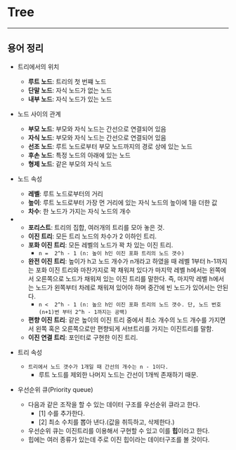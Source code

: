 # Tree
---------------

## 용어 정리
- 트리에서의 위치 
    * **루트 노드**: 트리의 첫 번쨰 노드
    * **단말 노드**: 자식 노드가 없는 노드
    * **내부 노드**: 자식 노드가 있는 노드 

- 노드 사이의 관계
    * **부모 노드**: 부모와 자식 노드는 간선으로 연결되어 있음
    * **자식 노드**: 부모와 자식 노드는 간선으로 연결되어 있음
    * **선조 노드**: 루트 노드로부터 부모 노드까지의 경로 상에 있는 노드
    * **후손 노드**: 특정 노드의 아래에 있는 노드
    * **형제 노드**: 같은 부모의 자식 노드

- 노드 속성
    * **레벨**: 루트 노드로부터의 거리
    * **높이**: 루트 노드로부터 가장 먼 거리에 있는 자식 노드의 높이에 1을 더한 값
    * **차수**: 한 노드가 가지는 자식 노드의 개수

- 
    * **포리스트**: 트리의 집합, 여러개의 트리를 모아 놓은 것.
    * **이진 트리**: 모든 트리 노드의 차수가 2 이하인 트리.
    * **포화 이진 트리**: 모든 레벨의 노드가 꽉 차 있는 이진 트리.
        * ``` n =  2^h - 1 (n: 높이 h인 이진 포화 트리의 노드 갯수)  ```
    * **완전 이진 트리**: 높이가 h고 노드 개수가 n개라고 하였을 때 레벨 1부터 h-1까지는 포화 이진 트리와 마찬가지로 꽉 채워져 있다가 마지막 레벨 h에서는 왼쪽에서 오른쪽으로 노드가 채워져 있는 이진 트리를 말한다. 즉, 마지막 레벨 h에서는 노드가 왼쪽부터 차례로 채워져 있어야 하며 중간에 빈 노드가 있어서는 안된다. 
        * ``` n <  2^h - 1 (n: 높으 h인 이진 포화 트리의 노드 갯수. 단, 노드 번호(n+1)번 부터 2^h - 1까지는 공백)  ```
    * **편향 이진 트리**: 같은 높이의 이진 트리 중에서 최소 개수의 노드 개수를 가지면서 왼쪽 혹은 오른쪽으로만 편향되게 서브트리를 가지는 이진트리를 말함.
    * **이진 연결 트리**: 포인터로 구현한 이진 트리.

- 트리 속성
    * ``` 트리에서 노드 갯수가 1개일 때 간선의 개수는 n - 1이다. ```
        * 루트 노드를 제외한 나머지 노드는 간선이 1개씩 존재하기 때문.
        
- 우선순위 큐(Priority queue)
    - 다음과 같은 조작을 할 수 있는 데이터 구조를 우선순위 큐라고 한다.
        - [1] 수를 추가한다.
        - [2] 최소 수치를 뽑아 낸다.(값을 취득하고, 삭제한다.)
    - 우선순위 큐는 이진트리를 이용해서 구현할 수 있고 이를 **힙**이라고 한다. 
    - 힙에는 여러 종류가 있는데 주로 이진 힙이라는 데이터구조를 볼 것이다. 